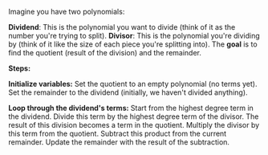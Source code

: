 Imagine you have two polynomials:

**Dividend**: This is the polynomial you want to divide (think of it as the number you're trying to split).
**Divisor**: This is the polynomial you're dividing by (think of it like the size of each piece you're splitting into).
The **goal** is to find the quotient (result of the division) and the remainder.

**Steps:**

**Initialize variables:**
Set the quotient to an empty polynomial (no terms yet).
Set the remainder to the dividend (initially, we haven't divided anything).


**Loop through the dividend's terms:**
Start from the highest degree term in the dividend.
Divide this term by the highest degree term of the divisor.
The result of this division becomes a term in the quotient.
Multiply the divisor by this term from the quotient.
Subtract this product from the current remainder.
Update the remainder with the result of the subtraction.
